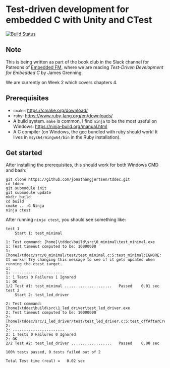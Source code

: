 # Test-driven development for embedded C with Unity and CTest

[![Build Status](https://travis-ci.com/jonathangjertsen/tddec.svg?branch=master)](https://travis-ci.com/jonathangjertsen/tddec)

## Note

This is being written as part of the book club in the Slack channel for Patreons of
[Embedded FM](https://embedded.fm/), where we are reading
*Test-Driven Development for Embedded C* by James Grenning.

We are currently on Week 2 which covers chapters 4.

## Prerequisites

* `cmake`: https://cmake.org/download/
* `ruby`: https://www.ruby-lang.org/en/downloads/
* A build system. `make` is common, I find `ninja` to be the most useful on Windows: https://ninja-build.org/manual.html
* A C compiler (on Windows, the gcc bundled with ruby should work! It lives in `msys64/mingw64/bin` in the Ruby installation).

## Get started

After installing the prerequisites, this should work for both Windows CMD and bash:

```
git clone https://github.com/jonathangjertsen/tddec.git
cd tddec
git submodule init
git submodule update
mkdir build
cd build
cmake .. -G Ninja
ninja ctest

```

After running `ninja ctest`, you should see something like:

```
test 1
    Start 1: test_minimal

1: Test command: [home]\tddec\build\src\0_minimal\test_minimal.exe
1: Test timeout computed to be: 10000000
1: [home]/tddec/src/0_minimal/test/test_minimal.c:5:test_minimal:IGNORE: It works! Try changing this message to see if it gets updated when running the ctest target.
1:
1: -----------------------
1: 1 Tests 0 Failures 1 Ignored
1: OK
1/2 Test #1: test_minimal .....................   Passed    0.01 sec
test 2
    Start 2: test_led_driver

2: Test command: [home]\tddec\build\src\1_led_driver\test_led_driver.exe
2: Test timeout computed to be: 10000000
2: [home]/tddec/src/1_led_driver/test/test_led_driver.c:5:test_offAfterCreate:PASS
2:
2: -----------------------
2: 1 Tests 0 Failures 0 Ignored
2: OK
2/2 Test #2: test_led_driver ..................   Passed    0.00 sec

100% tests passed, 0 tests failed out of 2

Total Test time (real) =   0.02 sec
```
